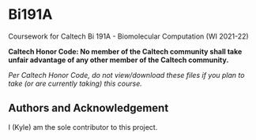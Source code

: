 # Bi191A
Coursework for Caltech Bi 191A - Biomolecular Computation (WI 2021-22)

**Caltech Honor Code: No member of the Caltech community shall take unfair advantage of any other member of the Caltech community.**

*Per Caltech Honor Code, do not view/download these files if you plan to take (or are currently taking) this course.*

## Authors and Acknowledgement
I (Kyle) am the sole contributor to this project.
